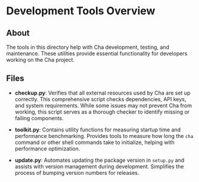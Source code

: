# Development Tools Overview

## About

The tools in this directory help with Cha development, testing, and maintenance. These utilities provide essential functionality for developers working on the Cha project.

## Files

- **checkup.py**: Verifies that all external resources used by Cha are set up correctly. This comprehensive script checks dependencies, API keys, and system requirements. While some issues may not prevent Cha from working, this script serves as a thorough checker to identify missing or failing components.

- **toolkit.py**: Contains utility functions for measuring startup time and performance benchmarking. Provides tools to measure how long the `cha` command or other shell commands take to initialize, helping with performance optimization.

- **update.py**: Automates updating the package version in `setup.py` and assists with version management during development. Simplifies the process of bumping version numbers for releases.
